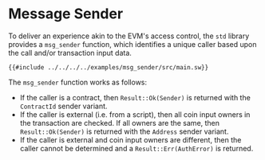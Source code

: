 # Message Sender

To deliver an experience akin to the EVM's access control, the `std` library provides a `msg_sender` function, which identifies a unique caller based upon the call and/or transaction input data.

```sway
{{#include ../../../../examples/msg_sender/src/main.sw}}
```

The `msg_sender` function works as follows:

- If the caller is a contract, then `Result::Ok(Sender)` is returned with the `ContractId` sender variant.
- If the caller is external (i.e. from a script), then all coin input owners in the transaction are checked. If all owners are the same, then `Result::Ok(Sender)` is returned with the `Address` sender variant.
- If the caller is external and coin input owners are different, then the caller cannot be determined and a `Result::Err(AuthError)` is returned.
